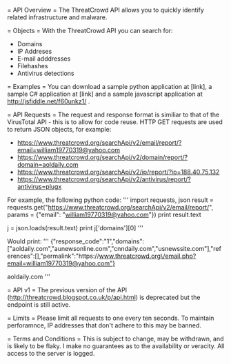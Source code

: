= API Overview =
The ThreatCrowd API allows you to quickly identify related infrastructure and malware.

= Objects =
With the ThreatCrowd API you can search for:
- Domains
- IP Addreses
- E-mail adddresses
- Filehashes
- Antivirus detections

= Examples =
You can download a sample python application at [link], a sample C# application at [link] and a sample javascript application at http://jsfiddle.net/f60unkz1/ .

= API Requests =
The request and response format is similiar to that of the VirusTotal API - this is to allow for code reuse.
HTTP GET requests are used to return JSON objects, for example:

- https://www.threatcrowd.org/searchApi/v2/email/report/?email=william19770319@yahoo.com
- https://www.threatcrowd.org/searchApi/v2/domain/report/?domain=aoldaily.com
- https://www.threatcrowd.org/searchApi/v2/ip/report/?ip=188.40.75.132
- https://www.threatcrowd.org/searchApi/v2/antivirus/report/?antivirus=plugx


For example, the following python code:
'''
import requests, json
result =  requests.get("https://www.threatcrowd.org/searchApi/v2/email/report/", params = {"email": "william19770319@yahoo.com"})
print result.text

j = json.loads(result.text)
print j['domains'][0]
'''

Would print:
'''
{"response_code":"1","domains":["aoldaily.com","aunewsonline.com","cnndaily.com","usnewssite.com"],"references":[],"permalink":"https:\/\/www.threatcrowd.org\/email.php?email=william19770319@yahoo.com"}

aoldaily.com
'''

= API v1 =
The previous version of the API (http://threatcrowd.blogspot.co.uk/p/api.html) is deprecated but the endpoint is still active.

= Limits =
Please limit all requests to one every ten seconds. To maintain perforamnce, IP addresses that don't adhere to this may be banned.

= Terms and Conditions =
This is subject to change,  may be withdrawn, and is likely to be flaky.
I make no guarantees as to the availability or veracity.
All access to the server is logged.
